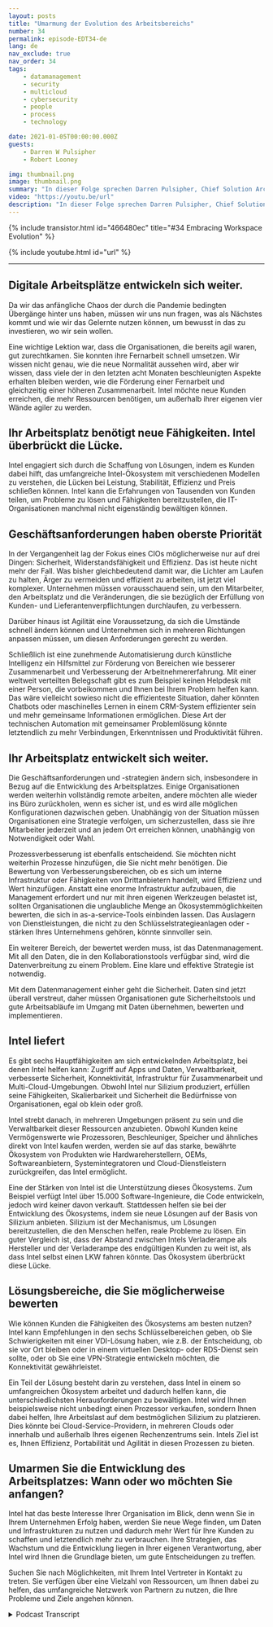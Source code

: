 ```yaml
---
layout: posts
title: "Umarmung der Evolution des Arbeitsbereichs"
number: 34
permalink: episode-EDT34-de
lang: de
nav_exclude: true
nav_order: 34
tags:
    - datamanagement
    - security
    - multicloud
    - cybersecurity
    - people
    - process
    - technology

date: 2021-01-05T00:00:00.000Z
guests:
    - Darren W Pulsipher
    - Robert Looney

img: thumbnail.png
image: thumbnail.png
summary: "In dieser Folge sprechen Darren Pulsipher, Chief Solution Architect, Public Sector, und Robert Looney, Americas Data Center Sales Manager für Intel, über den Einsatz eines strategischen Ansatzes, um die aktuelle Entwicklung am Arbeitsplatz zu umarmen. Die COVID-Pandemie hat große Herausforderungen und Übergänge am Arbeitsplatz geschaffen. Intel hilft Kunden dabei, Technologien optimal einzusetzen, um den fortlaufenden Herausforderungen im neuen Normalzustand zu begegnen."
video: "https://youtu.be/url"
description: "In dieser Folge sprechen Darren Pulsipher, Chief Solution Architect, Public Sector, und Robert Looney, Americas Data Center Sales Manager für Intel, über den Einsatz eines strategischen Ansatzes, um die aktuelle Entwicklung am Arbeitsplatz zu umarmen. Die COVID-Pandemie hat große Herausforderungen und Übergänge am Arbeitsplatz geschaffen. Intel hilft Kunden dabei, Technologien optimal einzusetzen, um den fortlaufenden Herausforderungen im neuen Normalzustand zu begegnen."
---
```


<div>
{% include transistor.html id="466480ec" title="#34 Embracing Workspace Evolution" %}

{% include youtube.html id="url" %}
</div>

---

## Digitale Arbeitsplätze entwickeln sich weiter.

Da wir das anfängliche Chaos der durch die Pandemie bedingten Übergänge hinter uns haben, müssen wir uns nun fragen, was als Nächstes kommt und wie wir das Gelernte nutzen können, um bewusst in das zu investieren, wo wir sein wollen.

Eine wichtige Lektion war, dass die Organisationen, die bereits agil waren, gut zurechtkamen. Sie konnten ihre Fernarbeit schnell umsetzen. Wir wissen nicht genau, wie die neue Normalität aussehen wird, aber wir wissen, dass viele der in den letzten acht Monaten beschleunigten Aspekte erhalten bleiben werden, wie die Förderung einer Fernarbeit und gleichzeitig einer höheren Zusammenarbeit. Intel möchte neue Kunden erreichen, die mehr Ressourcen benötigen, um außerhalb ihrer eigenen vier Wände agiler zu werden.

## Ihr Arbeitsplatz benötigt neue Fähigkeiten. Intel überbrückt die Lücke.

Intel engagiert sich durch die Schaffung von Lösungen, indem es Kunden dabei hilft, das umfangreiche Intel-Ökosystem mit verschiedenen Modellen zu verstehen, die Lücken bei Leistung, Stabilität, Effizienz und Preis schließen können. Intel kann die Erfahrungen von Tausenden von Kunden teilen, um Probleme zu lösen und Fähigkeiten bereitzustellen, die IT-Organisationen manchmal nicht eigenständig bewältigen können.

## Geschäftsanforderungen haben oberste Priorität

In der Vergangenheit lag der Fokus eines CIOs möglicherweise nur auf drei Dingen: Sicherheit, Widerstandsfähigkeit und Effizienz. Das ist heute nicht mehr der Fall. Was bisher gleichbedeutend damit war, die Lichter am Laufen zu halten, Ärger zu vermeiden und effizient zu arbeiten, ist jetzt viel komplexer. Unternehmen müssen vorausschauend sein, um den Mitarbeiter, den Arbeitsplatz und die Veränderungen, die sie bezüglich der Erfüllung von Kunden- und Lieferantenverpflichtungen durchlaufen, zu verbessern.

Darüber hinaus ist Agilität eine Voraussetzung, da sich die Umstände schnell ändern können und Unternehmen sich in mehreren Richtungen anpassen müssen, um diesen Anforderungen gerecht zu werden.

Schließlich ist eine zunehmende Automatisierung durch künstliche Intelligenz ein Hilfsmittel zur Förderung von Bereichen wie besserer Zusammenarbeit und Verbesserung der Arbeitnehmererfahrung. Mit einer weltweit verteilten Belegschaft gibt es zum Beispiel keinen Helpdesk mit einer Person, die vorbeikommen und Ihnen bei Ihrem Problem helfen kann. Das wäre vielleicht sowieso nicht die effizienteste Situation, daher könnten Chatbots oder maschinelles Lernen in einem CRM-System effizienter sein und mehr gemeinsame Informationen ermöglichen. Diese Art der technischen Automation mit gemeinsamer Problemlösung könnte letztendlich zu mehr Verbindungen, Erkenntnissen und Produktivität führen.

## Ihr Arbeitsplatz entwickelt sich weiter.

Die Geschäftsanforderungen und -strategien ändern sich, insbesondere in Bezug auf die Entwicklung des Arbeitsplatzes. Einige Organisationen werden weiterhin vollständig remote arbeiten, andere möchten alle wieder ins Büro zurückholen, wenn es sicher ist, und es wird alle möglichen Konfigurationen dazwischen geben. Unabhängig von der Situation müssen Organisationen eine Strategie verfolgen, um sicherzustellen, dass sie ihre Mitarbeiter jederzeit und an jedem Ort erreichen können, unabhängig von Notwendigkeit oder Wahl.

Prozessverbesserung ist ebenfalls entscheidend. Sie möchten nicht weiterhin Prozesse hinzufügen, die Sie nicht mehr benötigen. Die Bewertung von Verbesserungsbereichen, ob es sich um interne Infrastruktur oder Fähigkeiten von Drittanbietern handelt, wird Effizienz und Wert hinzufügen. Anstatt eine enorme Infrastruktur aufzubauen, die Management erfordert und nur mit ihren eigenen Werkzeugen belastet ist, sollten Organisationen die unglaubliche Menge an Ökosystemmöglichkeiten bewerten, die sich in as-a-service-Tools einbinden lassen. Das Auslagern von Dienstleistungen, die nicht zu den Schlüsselstrategieanlagen oder -stärken Ihres Unternehmens gehören, könnte sinnvoller sein.

Ein weiterer Bereich, der bewertet werden muss, ist das Datenmanagement. Mit all den Daten, die in den Kollaborationstools verfügbar sind, wird die Datenverbreitung zu einem Problem. Eine klare und effektive Strategie ist notwendig.

Mit dem Datenmanagement einher geht die Sicherheit. Daten sind jetzt überall verstreut, daher müssen Organisationen gute Sicherheitstools und gute Arbeitsabläufe im Umgang mit Daten übernehmen, bewerten und implementieren.

## Intel liefert

Es gibt sechs Hauptfähigkeiten am sich entwickelnden Arbeitsplatz, bei denen Intel helfen kann: Zugriff auf Apps und Daten, Verwaltbarkeit, verbesserte Sicherheit, Konnektivität, Infrastruktur für Zusammenarbeit und Multi-Cloud-Umgebungen. Obwohl Intel nur Silizium produziert, erfüllen seine Fähigkeiten, Skalierbarkeit und Sicherheit die Bedürfnisse von Organisationen, egal ob klein oder groß.

Intel strebt danach, in mehreren Umgebungen präsent zu sein und die Verwaltbarkeit dieser Ressourcen anzubieten. Obwohl Kunden keine Vermögenswerte wie Prozessoren, Beschleuniger, Speicher und ähnliches direkt von Intel kaufen werden, werden sie auf das starke, bewährte Ökosystem von Produkten wie Hardwareherstellern, OEMs, Softwareanbietern, Systemintegratoren und Cloud-Dienstleistern zurückgreifen, das Intel ermöglicht.

Eine der Stärken von Intel ist die Unterstützung dieses Ökosystems. Zum Beispiel verfügt Intel über 15.000 Software-Ingenieure, die Code entwickeln, jedoch wird keiner davon verkauft. Stattdessen helfen sie bei der Entwicklung des Ökosystems, indem sie neue Lösungen auf der Basis von Silizium anbieten. Silizium ist der Mechanismus, um Lösungen bereitzustellen, die den Menschen helfen, reale Probleme zu lösen. Ein guter Vergleich ist, dass der Abstand zwischen Intels Verladerampe als Hersteller und der Verladerampe des endgültigen Kunden zu weit ist, als dass Intel selbst einen LKW fahren könnte. Das Ökosystem überbrückt diese Lücke.

## Lösungsbereiche, die Sie möglicherweise bewerten

Wie können Kunden die Fähigkeiten des Ökosystems am besten nutzen? Intel kann Empfehlungen in den sechs Schlüsselbereichen geben, ob Sie Schwierigkeiten mit einer VDI-Lösung haben, wie z.B. der Entscheidung, ob sie vor Ort bleiben oder in einem virtuellen Desktop- oder RDS-Dienst sein sollte, oder ob Sie eine VPN-Strategie entwickeln möchten, die Konnektivität gewährleistet.

Ein Teil der Lösung besteht darin zu verstehen, dass Intel in einem so umfangreichen Ökosystem arbeitet und dadurch helfen kann, die unterschiedlichsten Herausforderungen zu bewältigen. Intel wird Ihnen beispielsweise nicht unbedingt einen Prozessor verkaufen, sondern Ihnen dabei helfen, Ihre Arbeitslast auf dem bestmöglichen Silizium zu platzieren. Dies könnte bei Cloud-Service-Providern, in mehreren Clouds oder innerhalb und außerhalb Ihres eigenen Rechenzentrums sein. Intels Ziel ist es, Ihnen Effizienz, Portabilität und Agilität in diesen Prozessen zu bieten.

## Umarmen Sie die Entwicklung des Arbeitsplatzes: Wann oder wo möchten Sie anfangen?

Intel hat das beste Interesse Ihrer Organisation im Blick, denn wenn Sie in Ihrem Unternehmen Erfolg haben, werden Sie neue Wege finden, um Daten und Infrastrukturen zu nutzen und dadurch mehr Wert für Ihre Kunden zu schaffen und letztendlich mehr zu verbrauchen. Ihre Strategien, das Wachstum und die Entwicklung liegen in Ihrer eigenen Verantwortung, aber Intel wird Ihnen die Grundlage bieten, um gute Entscheidungen zu treffen.

Suchen Sie nach Möglichkeiten, mit Ihrem Intel Vertreter in Kontakt zu treten. Sie verfügen über eine Vielzahl von Ressourcen, um Ihnen dabei zu helfen, das umfangreiche Netzwerk von Partnern zu nutzen, die Ihre Probleme und Ziele angehen können.



<details>
<summary> Podcast Transcript </summary>

<p></p>

</details>
